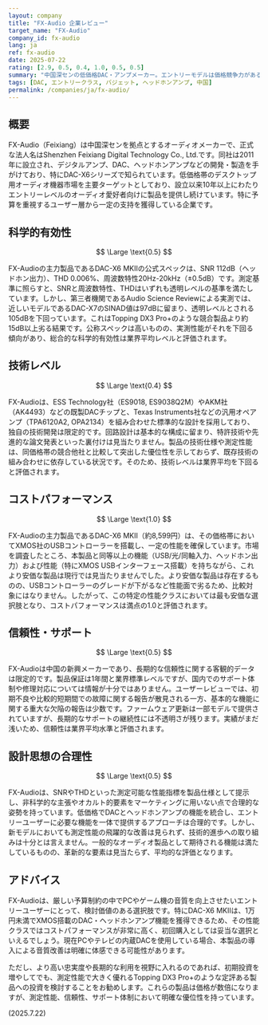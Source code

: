 ```yaml
---
layout: company
title: "FX-Audio 企業レビュー"
target_name: "FX-Audio"
company_id: fx-audio
lang: ja
ref: fx-audio
date: 2025-07-22
rating: [2.9, 0.5, 0.4, 1.0, 0.5, 0.5]
summary: "中国深センの低価格DAC・アンプメーカー。エントリーモデルは価格競争力があるものの、測定性能や技術レベルは業界平均を下回る。"
tags: [DAC, エントリークラス, バジェット, ヘッドホンアンプ, 中国]
permalink: /companies/ja/fx-audio/
---
```

## 概要

FX-Audio（Feixiang）は中国深センを拠点とするオーディオメーカーで、正式な法人名はShenzhen Feixiang Digital Technology Co., Ltd.です。同社は2011年に設立され、デジタルアンプ、DAC、ヘッドホンアンプなどの開発・製造を手がけており、特にDAC-X6シリーズで知られています。低価格帯のデスクトップ用オーディオ機器市場を主要ターゲットとしており、設立以来10年以上にわたりエントリーレベルのオーディオ愛好者向けに製品を提供し続けています。特に予算を重視するユーザー層から一定の支持を獲得している企業です。

## 科学的有効性

$$ \Large \text{0.5} $$

FX-Audioの主力製品であるDAC-X6 MKIIの公式スペックは、SNR 112dB（ヘッドホン出力）、THD 0.006%、周波数特性20Hz-20kHz（±0.5dB）です。測定基準に照らすと、SNRと周波数特性、THDはいずれも透明レベルの基準を満たしています。しかし、第三者機関であるAudio Science Reviewによる実測では、近しいモデルであるDAC-X7のSINAD値は97dBに留まり、透明レベルとされる105dBを下回っています。これはTopping DX3 Pro+のような競合製品より約15dB以上劣る結果です。公称スペックは高いものの、実測性能がそれを下回る傾向があり、総合的な科学的有効性は業界平均レベルと評価されます。

## 技術レベル

$$ \Large \text{0.4} $$

FX-Audioは、ESS Technology社（ES9018, ES9038Q2M）やAKM社（AK4493）などの既製DACチップと、Texas Instruments社などの汎用オペアンプ（TPA6120A2, OPA2134）を組み合わせた標準的な設計を採用しており、独自の技術開発は限定的です。回路設計は基本的な構成に留まり、特許技術や先進的な論文発表といった裏付けは見当たりません。製品の技術仕様や測定性能は、同価格帯の競合他社と比較して突出した優位性を示しておらず、既存技術の組み合わせに依存している状況です。そのため、技術レベルは業界平均を下回ると評価されます。

## コストパフォーマンス

$$ \Large \text{1.0} $$

FX-Audioの主力製品であるDAC-X6 MKII（約8,599円）は、その価格帯においてXMOS社のUSBコントローラーを搭載し、一定の性能を確保しています。市場を調査したところ、本製品と同等以上の機能（USB/光/同軸入力、ヘッドホン出力）および性能（特にXMOS USBインターフェース搭載）を持ちながら、これより安価な製品は現行では見当たりませんでした。より安価な製品は存在するものの、USBコントローラーのグレードが下がるなど性能面で劣るため、比較対象にはなりません。したがって、この特定の性能クラスにおいては最も安価な選択肢となり、コストパフォーマンスは満点の1.0と評価されます。

## 信頼性・サポート

$$ \Large \text{0.5} $$

FX-Audioは中国の新興メーカーであり、長期的な信頼性に関する客観的データは限定的です。製品保証は1年間と業界標準レベルですが、国内でのサポート体制や修理対応については情報が十分ではありません。ユーザーレビューでは、初期不良や比較的短期間での故障に関する報告が散見される一方、基本的な機能に関する重大な欠陥の報告は少数です。ファームウェア更新は一部モデルで提供されていますが、長期的なサポートの継続性には不透明さが残ります。実績がまだ浅いため、信頼性は業界平均水準と評価されます。

## 設計思想の合理性

$$ \Large \text{0.5} $$

FX-Audioは、SNRやTHDといった測定可能な性能指標を製品仕様として提示し、非科学的な主張やオカルト的要素をマーケティングに用いない点で合理的な姿勢を持っています。低価格でDACとヘッドホンアンプの機能を統合し、エントリーユーザーに必要な機能を一体で提供するアプローチは合理的です。しかし、新モデルにおいても測定性能の飛躍的な改善は見られず、技術的進歩への取り組みは十分とは言えません。一般的なオーディオ製品として期待される機能は満たしているものの、革新的な要素は見当たらず、平均的な評価となります。

## アドバイス

FX-Audioは、厳しい予算制約の中でPCやゲーム機の音質を向上させたいエントリーユーザーにとって、検討価値のある選択肢です。特にDAC-X6 MKIIは、1万円未満でXMOS搭載のDAC・ヘッドホンアンプ機能を獲得できるため、その性能クラスではコストパフォーマンスが非常に高く、初回購入としては妥当な選択といえるでしょう。現在PCやテレビの内蔵DACを使用している場合、本製品の導入による音質改善は明確に体感できる可能性があります。

ただし、より高い忠実度や長期的な利用を視野に入れるのであれば、初期投資を増やしてでも、測定性能で大きく優れるTopping DX3 Pro+のような定評ある製品への投資を検討することをお勧めします。これらの製品は価格が数倍になりますが、測定性能、信頼性、サポート体制において明確な優位性を持っています。

(2025.7.22)

